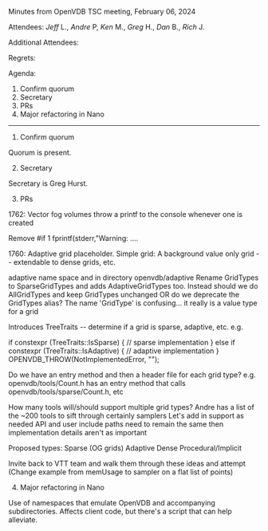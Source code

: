 Minutes from OpenVDB TSC meeting, February 06, 2024

Attendees: *Jeff* L., *Andre* P, *Ken* M., *Greg* H., *Dan* B., *Rich* J.

Additional Attendees: 

Regrets:

Agenda:

1) Confirm quorum
2) Secretary
3) PRs
4) Major refactoring in Nano

------------


1) Confirm quorum

Quorum is present.


2) Secretary

Secretary is Greg Hurst.


3) PRs

1762: Vector fog volumes throw a printf to the console whenever one is created

Remove #if 1 fprintf(stderr,"Warning: ....

1760: Adaptive grid placeholder.
Simple grid: A background value only grid -- extendable to dense grids, etc.

adaptive name space and in directory openvdb/adaptive
Rename GridTypes to SparseGridTypes and adds AdaptiveGridTypes too. 
Instead should we do AllGridTypes and keep GridTypes unchanged OR do we deprecate the GridTypes alias?
The name 'GridType' is confusing... it really is a value type for a grid

Introduces TreeTraits -- determine if a grid is sparse, adaptive, etc.
e.g.

if constexpr (TreeTraits<TreeT>::IsSparse) {
    // sparse implementation
} else if constexpr (TreeTraits<TreeT>::IsAdaptive) {
    // adaptive implementation
}
OPENVDB_THROW(NotImplementedError, "");

Do we have an entry method and then a header file for each grid type? 
e.g. openvdb/tools/Count.h has an entry method that calls openvdb/tools/sparse/Count.h, etc

How many tools will/should support multiple grid types? Andre has a list of the ~200 tools to sift through
certainly samplers
Let's add in support as needed
API and user include paths need to remain the same then implementation details aren't as important

Proposed types:
Sparse (OG grids)
Adaptive
Dense
Procedural/Implicit

Invite back to VTT team and walk them through these ideas and attempt
(Change example from memUsage to sampler on a flat list of points)

4) Major refactoring in Nano
 
Use of namespaces that emulate OpenVDB and accompanying subdirectories.
Affects client code, but there's a script that can help alleviate.
